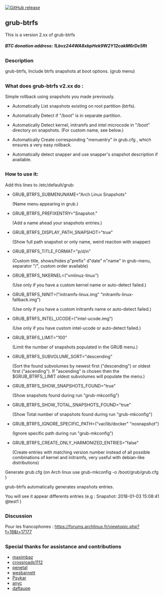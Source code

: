 [![GitHub release](https://img.shields.io/github/release/Antynea/grub-btrfs.svg)](https://github.com/Antynea/grub-btrfs)
  
## grub-btrfs

This is a version 2.xx of grub-btrfs
##### BTC donation address: 1Lbvz244WA8xbpHek9W2Y12cakM6rDe5Rt
##
### Description

grub-btrfs, Include btrfs snapshots at boot options. (grub menu)
##
### What does grub-btrfs v2.xx do :

Simple rollback using snapshots you made previously.

* Automatically List snapshots existing on root partition (btrfs).

* Automatically Detect if "/boot" is in separate partition.

* Automatically Detect kernel, initramfs and intel microcode in "/boot" directory on snapshots. (For custom name, see below.)

* Automatically Create corresponding "menuentry" in grub.cfg , which ensures a very easy rollback.

* Automatically detect snapper and use snapper's snapshot description if available.
##
### How to use it:

Add this lines to /etc/default/grub:

* GRUB_BTRFS_SUBMENUNAME="Arch Linux Snapshots"

	(Name menu appearing in grub.)

* GRUB_BTRFS_PREFIXENTRY="Snapshot:"

	(Add a name ahead your snapshots entries.)
	
* GRUB_BTRFS_DISPLAY_PATH_SNAPSHOT="true"
	
	(Show full path snapshot or only name, weird reaction with snapper)
	
* GRUB_BTRFS_TITLE_FORMAT="p/d/n"

 	(Custom title, shows/hides p"prefix" d"date" n"name" in grub-menu, separator "/", custom order available)

* GRUB_BTRFS_NKERNEL=("vmlinuz-linux")

	(Use only if you have a custom kernel name or auto-detect failed.)

* GRUB_BTRFS_NINIT=("initramfs-linux.img" "initramfs-linux-fallback.img")

	(Use only if you have a custom initramfs name or auto-detect failed.)

* GRUB_BTRFS_INTEL_UCODE=("intel-ucode.img")

	(Use only if you have custom intel-ucode or auto-detect failed.)

* GRUB_BTRFS_LIMIT="100"

	(Limit the number of snapshots populated in the GRUB menu.)

* GRUB_BTRFS_SUBVOLUME_SORT="descending"

	(Sort the found subvolumes by newest first ("descending") or oldest first ("ascending"). 
	If "ascending" is chosen then the $GRUB_BTRFS_LIMIT oldest
	subvolumes will populate the menu.)

* GRUB_BTRFS_SHOW_SNAPSHOTS_FOUND="true"
	
	(Show snapshots found during run "grub-mkconfig") 
	
* GRUB_BTRFS_SHOW_TOTAL_SNAPSHOTS_FOUND="true"
	
	(Show Total number of snapshots found during run "grub-mkconfig")

* GRUB_BTRFS_IGNORE_SPECIFIC_PATH=("var/lib/docker" "nosnapshot")

	(Ignore specific path during run "grub-mkconfig")

* GRUB_BTRFS_CREATE_ONLY_HARMONIZED_ENTRIES="false"

	(Create entries with matching version number instead of all possible combinations of kernel and initramfs, very useful with debian-like distributions)



Generate grub.cfg (on Arch linux use grub-mkconfig -o /boot/grub/grub.cfg )

grub-btrfs automatically generates snapshots entries.

You will see it appear differents entries (e.g : Snapshot: 2018-01-03 15:08:41  @test1 )

##
### Discussion
Pour les francophones : https://forums.archlinux.fr/viewtopic.php?f=18&t=17177
##
### Special thanks for assistance and contributions

* [maximbaz](https://github.com/maximbaz)
* [crossroads1112](https://github.com/crossroads1112)
* [penetal](https://github.com/penetal)
* [wesbarnett](https://github.com/wesbarnett)
* [Psykar](https://github.com/Psykar)
* [anyc](https://github.com/anyc)
* [daftaupe](https://github.com/daftaupe)
##
